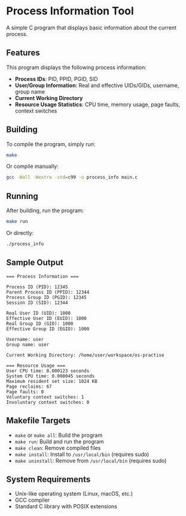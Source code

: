 # Process Information Tool

A simple C program that displays basic information about the current process.

## Features

This program displays the following process information:

- **Process IDs**: PID, PPID, PGID, SID
- **User/Group Information**: Real and effective UIDs/GIDs, username, group name
- **Current Working Directory**
- **Resource Usage Statistics**: CPU time, memory usage, page faults, context switches

## Building

To compile the program, simply run:

```bash
make
```

Or compile manually:

```bash
gcc -Wall -Wextra -std=c99 -o process_info main.c
```

## Running

After building, run the program:

```bash
make run
```

Or directly:

```bash
./process_info
```

## Sample Output

```
=== Process Information ===

Process ID (PID): 12345
Parent Process ID (PPID): 12344
Process Group ID (PGID): 12345
Session ID (SID): 12344

Real User ID (UID): 1000
Effective User ID (EUID): 1000
Real Group ID (GID): 1000
Effective Group ID (EGID): 1000

Username: user
Group name: user

Current Working Directory: /home/user/workspace/os-practise

=== Resource Usage ===
User CPU time: 0.000123 seconds
System CPU time: 0.000045 seconds
Maximum resident set size: 1024 KB
Page reclaims: 67
Page faults: 0
Voluntary context switches: 1
Involuntary context switches: 0
```

## Makefile Targets

- `make` or `make all`: Build the program
- `make run`: Build and run the program
- `make clean`: Remove compiled files
- `make install`: Install to `/usr/local/bin` (requires sudo)
- `make uninstall`: Remove from `/usr/local/bin` (requires sudo)

## System Requirements

- Unix-like operating system (Linux, macOS, etc.)
- GCC compiler
- Standard C library with POSIX extensions
